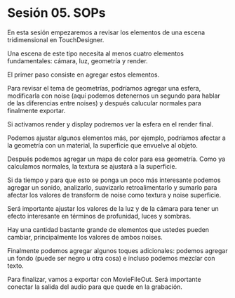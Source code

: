 # Sesión 05. SOPs 

En esta sesión empezaremos a revisar los elementos de una escena tridimensional en TouchDesigner. 

Una escena de este tipo necesita al menos cuatro elementos fundamentales: cámara, luz, geometría y render. 

El primer paso consiste en agregar estos elementos. 

Para revisar el tema de geometrías, podríamos agregar una esfera, modificarla con noise (aquí podemos detenernos un segundo para hablar de las diferencias entre noises) y después calucular normales para finalmente exportar. 

Si activamos render y display podremos ver la esfera en el render final. 

Podemos ajustar algunos elementos más, por ejemplo, podríamos afectar a la geometría con un material, la superficie que envuelve al objeto. 

Después podemos agregar un mapa de color para esa geometría. Como ya calculamos normales, la textura se ajustará a la superficie. 

Si da tiempo y para que esto se ponga un poco más interesante podemos agregar un sonido, analizarlo, suavizarlo retroalimentarlo y sumarlo para afectar los valores de transform de noise como textura y noise superficie. 

Será importante ajustar los valores de la luz y de la cámara para tener un efecto interesante en términos de profunidad, luces y sombras. 

Hay una cantidad bastante grande de elementos que ustedes pueden cambiar, principalmente los valores de ambos noises. 

Finalmente podemos agregar algunos toques adicionales: podemos agregar un fondo (puede ser negro u otra cosa) e incluso podemos mezclar con texto. 

Para finalizar, vamos a exportar con MovieFileOut. Será importante conectar la salida del audio para que quede en la grabación. 
